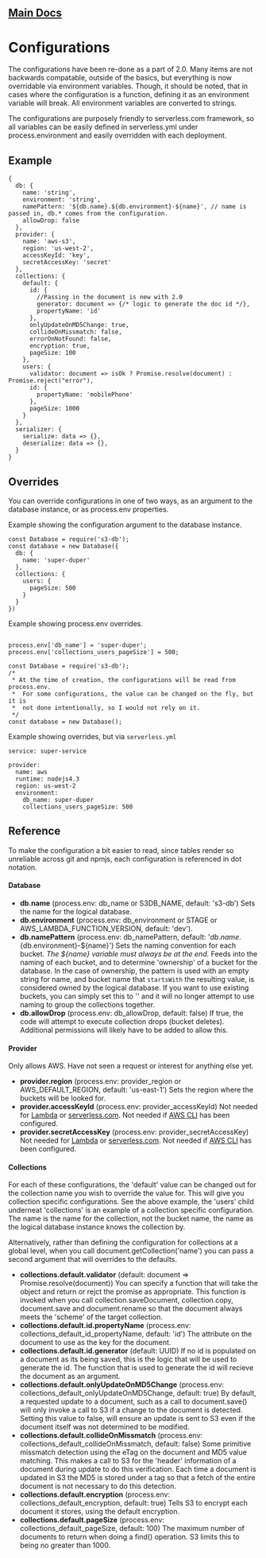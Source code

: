 ## [Main Docs](../README.md)

# Configurations
The configurations have been re-done as a part of 2.0. Many items are not backwards compatable, outside of the basics, but everything is now overridable via environment variables. Though, it should be noted, that in cases where the configuration is a function, defining it as an environment variable will break. All environment variables are converted to strings.

The configurations are purposely friendly to serverless.com framework, so all variables can be easily defined in serverless.yml under process.environment and easily overridden with each deployment.

## Example
```|JSON
{
  db: {
    name: 'string',
    environment: 'string',
    namePattern: '${db.name}.${db.environment}-${name}', // name is passed in, db.* comes from the configuration.
    allowDrop: false
  },
  provider: {
    name: 'aws-s3',
    region: 'us-west-2',
    accessKeyId: 'key',
    secretAccessKey: 'secret'
  },
  collections: {
    default: {
      id: {
        //Passing in the document is new with 2.0
        generator: document => {/* logic to generate the doc id */},
        propertyName: 'id'
      },
      onlyUpdateOnMD5Change: true,
      collideOnMissmatch: false,
      errorOnNotFound: false,
      encryption: true,
      pageSize: 100
    },
    users: {
      validator: document => isOk ? Promise.resolve(document) : Promise.reject("error"),
      id: {
        propertyName: 'mobilePhone'
      },
      pageSize: 1000
    }
  },
  serializer: {
    serialize: data => {},
    deserialize: data => {},
  }
}

```

## Overrides
You can override configurations in one of two ways, as an argument to the database instance, or as process.env properties.

Example showing the configuration argument to the database instance.
```|JavaScript
const Database = require('s3-db');
const database = new Database({
  db: {
    name: 'super-duper'
  },
  collections: {
    users: {
      pageSize: 500
    }
  }
})
```

Example showing process.env overrides.
```|JavaScript

process.env['db_name'] = 'super-duper';
process.env['collections_users_pageSize'] = 500;

const Database = require('s3-db');
/*
 * At the time of creation, the configurations will be read from process.env.
 *  For some configurations, the value can be changed on the fly, but it is
 *  not done intentionally, so I would not rely on it.
 */
const database = new Database();
```

Example showing overrides, but via ```serverless.yml```
```|yml
service: super-service

provider:
  name: aws
  runtime: nodejs4.3
  region: us-west-2
  environment:
    db_name: super-duper
    collections_users_pageSize: 500
```

## Reference
To make the configuration a bit easier to read, since tables render so unreliable across git and npmjs, each configuration is referenced in dot notation.

#### Database
* **db.name** (process.env: db_name or S3DB_NAME, default: 's3-db') Sets the name for the logical database. 
* **db.environment** (process.env: db_environment or STAGE or AWS_LAMBDA_FUNCTION_VERSION, default: 'dev'). 
* **db.namePattern** (process.env: db_namePattern, default: '${db.name}.${db.environment}-${name}') Sets the naming convention for each bucket. _The ${name} variable must always be at the end._ Feeds into the naming of each bucket, and to determine 'ownership' of a bucket for the database. In the case of ownership, the pattern is used with an empty string for name, and bucket name that ```startsWith``` the resulting value, is considered owned by the logical database. If you want to use existing buckets, you can simply set this to '' and it will no longer attempt to use naming to group the collections together.
* **db.allowDrop** (process.env: db_allowDrop, default: false) If true, the code will attempt to execute collection drops (bucket deletes). Additional permissions will likely have to be added to allow this.

#### Provider
Only allows AWS. Have not seen a request or interest for anything else yet.
* **provider.region** (process.env: provider_region or AWS_DEFAULT_REGION, default: 'us-east-1') Sets the region where the buckets will be looked for.
* **provider.accessKeyId** (process.env: provider_accessKeyId) Not needed for [Lambda](https://aws.amazon.com/lambda/) or [serverless.com](http://serverless.com). Not needed if [AWS CLI](https://aws.amazon.com/cli/) has been configured. 
* **provider.secretAccessKey** (process.env: provider_secretAccessKey) Not needed for [Lambda](https://aws.amazon.com/lambda/) or [serverless.com](http://serverless.com). Not needed if [AWS CLI](https://aws.amazon.com/cli/) has been configured. 

#### Collections
For each of these configurations, the 'default' value can be changed out for the collection name you wish to override the value for. This will give you collection specific configurations. See the above example, the 'users' child underneat 'collections' is an example of a collection specific configuration. The name is the name for the collection, not the bucket name, the name as the logical database instance knows the collection by.

Alternatively, rather than defining the configuration for collections at a global level, when you call document.getCollection('name') you can pass a second argument that will overrides to the defaults.

* **collections.default.validator** (default: document => Promise.resolve(document)) You can specify a function that will take the object and return or rejct the promise as appropriate. This function is invoked when you call collection.saveDocument, collection.copy, document.save and document.rename so that the document always meets the 'scheme' of the target collection.
* **collections.default.id.propertyName** (process.env: collections_default_id_propertyName, default: 'id') The attribute on the document to use as the key for the document.
* **collections.default.id.generator** (default: UUID) If no id is populated on a document as its being saved, this is the logic that will be used to generate the id. The function that is used to generate the id will recieve the document as an argument. 
* **collections.default.onlyUpdateOnMD5Change** (process.env: collections_default_onlyUpdateOnMD5Change, default: true) By default, a requested update to a document, such as a call to document.save() will only invoke a call to S3 if a change to the document is detected. Setting this value to false, will ensure an update is sent to S3 even if the document itself was not determined to be modified.
* **collections.default.collideOnMissmatch** (process.env: collections_default_collideOnMissmatch, default: false) Some primitive missmatch detection using the eTag on the document and MD5 value matching. This makes a call to S3 for the 'header' information of a document during update to do this verification. Each time a document is updated in S3 the MD5 is stored under a tag so that a fetch of the entire document is not necessary to do this detection. 
* **collections.default.encryption** (process.env: collections_default_encryption, default: true) Tells S3 to encrypt each document it stores, using the default encryption.
* **collections.default.pageSize** (process.env: collections_default_pageSize, default: 100) The maximum number of documents to return when doing a find() operation. S3 limits this to being no greater than 1000.
